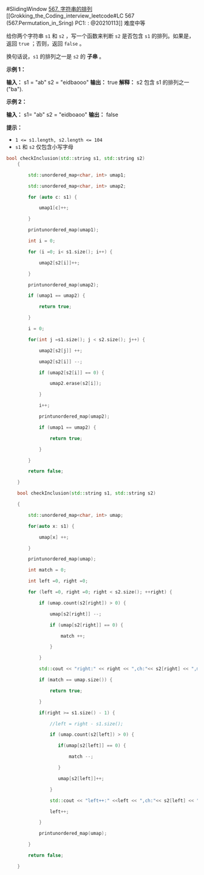 #SlidingWindow
[567. 字符串的排列](https://leetcode.cn/problems/permutation-in-string/)
[[Grokking_the_Coding_interview_leetcode#LC 567 (567.Permutation_in_Sring) PC1: : @20210113]]
难度中等

给你两个字符串 `s1` 和 `s2` ，写一个函数来判断 `s2` 是否包含 `s1` 的排列。如果是，返回 `true` ；否则，返回 `false` 。

换句话说，`s1` 的排列之一是 `s2` 的 **子串** 。

**示例 1：**

**输入：** s1 = "ab" s2 = "eidbaooo"
**输出：** true
**解释：** s2 包含 s1 的排列之一 ("ba").

**示例 2：**

**输入：** s1= "ab" s2 = "eidboaoo"
**输出：** false

**提示：**

-   `1 <= s1.length, s2.length <= 104`
-   `s1` 和 `s2` 仅包含小写字母

```cpp
bool checkInclusion(std::string s1, std::string s2)                                                                                                                                                        
    {       

        std::unordered_map<char, int> umap1;

        std::unordered_map<char, int> umap2;

        for (auto c: s1) {

            umap1[c]++;

        }   

        printunordered_map(umap1);

        int i = 0;

        for (i =0; i< s1.size(); i++) {

            umap2[s2[i]]++;

        }   

        printunordered_map(umap2);

        if (umap1 == umap2) {

            return true;

        }   

        i = 0;

        for(int j =s1.size(); j < s2.size(); j++) {

            umap2[s2[j]] ++; 

            umap2[s2[i]] --; 

            if (umap2[s2[i]] == 0) {

                umap2.erase(s2[i]);

            }   

            i++;

            printunordered_map(umap2);

            if (umap1 == umap2) {

                return true;

            }   

        }   

        return false;

    }
```



```cpp
    bool checkInclusion(std::string s1, std::string s2) 

    {   

        std::unordered_map<char, int> umap;

        for(auto x: s1) {

            umap[x] ++; 

        }   

        printunordered_map(umap);

        int match = 0;

        int left =0, right =0; 

        for (left =0, right =0; right < s2.size(); ++right) {

            if (umap.count(s2[right]) > 0) {

                umap[s2[right]] --; 

                if (umap[s2[right]] == 0) {

                    match ++; 

                }   

            }   

            std::cout << "right:" << right << ",ch:"<< s2[right] << ",matach:"<< match << std::endl;

            if (match == umap.size()) {

                return true;

            }   

            if(right >= s1.size() - 1) {

                //left = right - s1.size();

                if (umap.count(s2[left]) > 0) {

                   if(umap[s2[left]] == 0) {

                       match --; 

                   }   

                   umap[s2[left]]++;

                }   

                std::cout << "left++:" <<left << ",ch:"<< s2[left] << ",matach:"<< match << std::endl;

                left++;

            }   

            printunordered_map(umap);

        }   

        return false;

    }
```